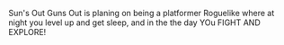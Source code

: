 Sun's Out Guns Out is planing on being a platformer Roguelike where at night you level up and get sleep,
and in the the day YOu FIGHT AND EXPLORE!
